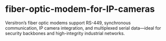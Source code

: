 # fiber-optic-modem-for-IP-cameras
Versitron’s fiber optic modems support RS-449, synchronous communication, IP camera integration, and multiplexed serial data—ideal for security backbones and high-integrity industrial networks.
